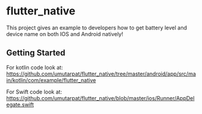 # flutter_native

This project gives an example to developers how to get battery level and device name on both IOS and Android natively!

## Getting Started

For kotlin code look at: https://github.com/umutarpat/flutter_native/tree/master/android/app/src/main/kotlin/com/example/flutter_native

For Swift code look at: https://github.com/umutarpat/flutter_native/blob/master/ios/Runner/AppDelegate.swift
